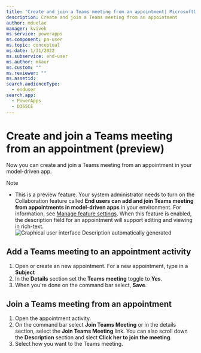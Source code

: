 ```yaml
---
title: "Create and join a Teams meeting from an appointment| MicrosoftDocs"
description: Create and join a Teams meeting from an appointment
author: mduelae
manager: kvivek
ms.service: powerapps
ms.component: pa-user
ms.topic: conceptual
ms.date: 1/31/2022
ms.subservice: end-user
ms.author: mkaur
ms.custom: ""
ms.reviewer: ""
ms.assetid: 
search.audienceType: 
  - enduser
search.app: 
  - PowerApps
  - D365CE
---
```

# Create and join a Teams meeting from an appointment (preview)

Now you can create and join a Teams meeting from an appointment in your model-driven app.

> [!NOTE]
> - This is a preview feature. Your system administrator needs to turn on the Collaboration feature called **End users can add and join Teams meeting from appointments in model-driven apps**  in your environment. For information, see [Manage feature settings](/power-platform/admin/settings-features).
> When this feature is enabled, the description field for an appointment will support editing and viewing in rich-text.
> ![Graphical user interface Description automatically generated](media/image3.png)

## Add a Teams meeting to an appointment activity

1. Open or create an new appointment. For a new appointment, type in a **Subject**
2. In the **Details** section set the **Teams meeting** toggle to **Yes**.
3. When you're done on the command bar select, **Save**.


## Join a Teams meeting from an appointment

1. Open the appointment activity. 
2. On the command bar select **Join Teams Meeting** or in the details section, select the **Join Teams Meeting** link. You can also scroll down the **Description** section and slect **Click her to join the meeting**.
3. Select how you want to the Teams meeting.


